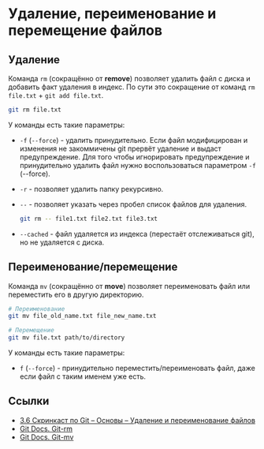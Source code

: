 # Удаление, переименование и перемещение файлов

## Удаление

Команда `rm` (сокращённо от **remove**) позволяет удалить файл с диска и добавить факт удаления в индекс. По сути это сокращение от команд `rm file.txt` + `git add file.txt`.

```bash
git rm file.txt
```

У команды есть такие параметры:

- `-f` (`--force`) - удалить принудительно. Если файл модифицирован и изменения не закоммичены git прервёт удаление и выдаст предупреждение. Для того чтобы игнорировать предупреждение и принудительно удалить файл нужно воспользоваться параметром `-f` (--force).
- `-r` - позволяет удалить папку рекурсивно.
- `--` - позволяет указать через пробел список файлов для удаления.

  ```bash
  git rm -- file1.txt file2.txt file3.txt
  ```

- `--cached` - файл удаляется из индекса (перестаёт отслеживаться git), но не удаляется с диска.

## Переименование/перемещение

Команда `mv` (сокращённо от **move**) позволяет переименовать файл или переместить его в другую директорию.

```bash
# Переименование
git mv file_old_name.txt file_new_name.txt

# Перемещение
git mv file.txt path/to/directory
```

У команды есть такие параметры:

- `f` (`--force`) - принудительно переместить/переименовать файл, даже если файл с таким именем уже есть.

## Ссылки

- [3.6 Скринкаст по Git – Основы – Удаление и переименование файлов](https://youtu.be/PngevuwjOi0)
- [Git Docs. Git-rm](https://git-scm.com/docs/git-rm)
- [Git Docs. Git-mv](https://git-scm.com/docs/git-mv)

